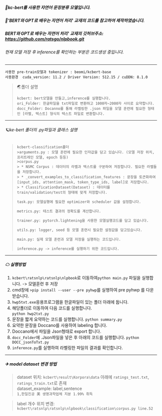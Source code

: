 ##### 🚂kc-bert를 사용한 자연어 문장분류 모델입니다.  
##### 🚕'BERT와 GPT로 배우는 자연어 처리' 교재의 코드를 참고하여 제작하였습니다.
##### BERT와 GPT로 배우는 자연어 처리' 교재의 깃허브주소: https://github.com/ratsgo/nlpbook.git
###### 현재 모델 저장 후 inference를 확인하는 부분은 코드생성 중입니다. 
---
```
사용한 pre-train모델과 tokenizer : beomi/kcbert-base
사용환경  cuda_version: 11.2 / Driver Version: 512.15 / cuDDN: 8.1.0
```
>🌏폴더 설명
>```
>kcbert: bert모델을 만들고,inference를 실행합니다.  
>ori_Folder: 한글파일을 txt파일로 변환하고 1000자~2000자 사이로 요약합니다.   
>docc_Folder: Docanno를 통해 라벨링한 .json 파일을 모델 훈련에 필요한 형태인 [라벨, 텍스트] 형식의 텍스트 파일로 변환합니다.  
>```

--------
###### 🪐ke-bert 폴더의 .py파일과 클래스 설명 
> ```
>kcbert-classification폴더
>>arguments.py : 모델 훈련에 필요한 인자값을 담고 있습니다. (모델 저장 위치, 프리트레인 모델, epoch 등등)  
>>corpus.py  
>> * NSMC Corpus : 데이터의 라벨과 텍스트를 구분하여 저장합니다. 필요한 라벨들을 저장합니다.   
>> * _convert_examples_to_classification_features : 문장을 토큰화하여 [input_ids, attention_mask, token_type_ids, label]로 저장합니다.   
>> * ClassificationDataset(Dataset) : 데이터를 train/validation/test의 형태에 맞게 저장합니다.  
>```
>```
>task.py: 모델실행에 필요한 optimizer와 scheduler 값을 설정합니다.  
>```
>```
>metrics.py: 테스트 결과의 정확도를 계산합니다.  
>```
>```
>trainer.py: pytorch.lightening을 사용한 모델실행코드를 담고 있습니다.  
>```
>```
>utils.py: logger, seed 등 모델 훈련시 필요한 설정값을 담고있습니다.  
>```
>```
>main.py: 실제 모델 훈련과 모델 저장을 실행하는 코드입니다.  
>```
>```
>inference.py -> inference를 실행하기 위한 코드입니다.  
-------

##### ☁ 실행방법
1. ```kcbert\ratsnlp\ratsnlp\nlpbook```로 이동하여```python main.py``` 파일을 실행합니다. -> 모델훈련 후 저장  
2.  cmd창에 ```>pip install --user --pre pyhwp```를 실행하여 pre pyhwp 를 다운받습니다. 
3. ```hwp5txt.exe```응용프로그램을 한글파일이 있는 폴더 아래에 둡니다.  
4. 해당폴더로 이동하여 다음 코드를 실행합니다.  
```python hwp2txt.py```  
5. 문장을 짧게 요약하는 코드를 실행합니다.
```python summary.py```  
6. 요약한 문장을 Doccano를 사용하여 labeling 합니다. 
7. Doccano에서 파일을 Json형태로 export 합니다. 
8. ```docc_Folder```에 .Json파일을 넣은 후 아래의 코드를 실행합니다. 
```python DOCC_jsonToTxt.py```
9. ```inference.py```를 실행하여 라벨링한 파일의 결과를 확인합니다.  
 --------
 
 ##### ✈ model dataset 변경 방법  
 >dataset 위치:  ```kcbert\result\Korpora\data``` 아래에 ```ratings_test.txt```, ```ratings_train.txt```로 존재  
 >dataset_example: label,sentence  
 >```1,한일진공 美 생명과학업체 지분 1.99% 취득 ```  
 
 >label 개수 위치 변경: ```kcbert\ratsnlp\ratsnlp\nlpbook\classification\corpus.py line.52```
 
 
 
